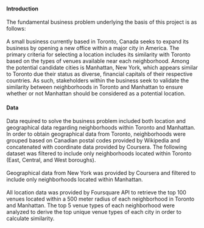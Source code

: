 #### Introduction
The fundamental business problem underlying the basis of this project is as follows: <br><br>
A small business currently based in Toronto, Canada seeks to expand its business by opening a new office within a major city in America. 
The primary criteria for selecting a location includes its similarity with Toronto based on the types of venues available near each neighborhood. Among the potential candidate cities is Manhattan, New York, which appears similar to Toronto due their status as diverse, financial capitals of their respective countries. As such, stakeholders within the business seek to validate the similarity between neighborhoods in Toronto and Manhattan to ensure whether or not Manhattan should be considered as a potential location.

#### Data
Data required to solve the business problem included both location and geographical data regarding neighborhoods within Toronto and Manhattan. In order to obtain geographical data from Toronto, neighborhoods were grouped based on Canadian postal codes provided by Wikipedia and concatenated with coordinate data provided by Coursera. The following dataset was filtered to include only neighborhoods located within Toronto (East, Central, and West boroughs). <br><br>
Geographical data from New York was provided by Coursera and filtered to include only neighborhoods located within Manhattan. <br><br>
All location data was provided by Foursquare API to retrieve the top 100 venues located within a 500 meter radius of each neighborhood in Toronto and Manhattan. The top 5 venue types of each neighborhood were analyzed to derive the top unique venue types of each city in order to calculate similarity.
